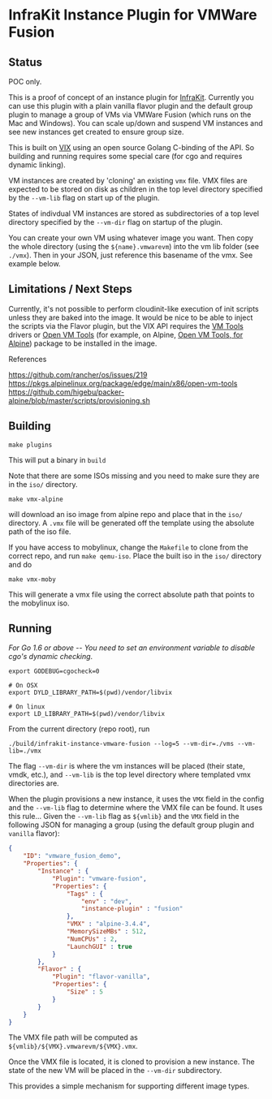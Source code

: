 InfraKit Instance Plugin for VMWare Fusion
==========================================

## Status

POC only.

This is a proof of concept of an instance plugin for [InfraKit](https://github.com/docker/infrakit).
Currently you can use this plugin with a plain vanilla flavor plugin and the default group plugin to
manage a group of VMs via VMWare Fusion (which runs on the Mac and Windows).  You can scale up/down and suspend
VM instances and see new instances get created to ensure group size.

This is built on [VIX](http://blogs.vmware.com/vix/) using an open source Golang C-binding of the API.  So building
and running requires some special care (for cgo and requires dynamic linking).

VM instances are created by 'cloning' an existing `vmx` file.  VMX files are expected to be stored on disk as
children in the top level directory specified by the `--vm-lib` flag on start up of the plugin.

States of indivdual VM instances are stored as subdirectories of a top level directory specified by the `--vm-dir` flag
on startup of the plugin.

You can create your own VM using whatever image you want.  Then copy the whole directory (using the `${name}.vmwarevm`)
into the vm lib folder (see `./vmx`).  Then in your JSON, just reference this basename of the vmx.
See example below.

## Limitations / Next Steps

Currently, it's not possible to perform cloudinit-like execution of init scripts unless they are baked into the image.
It would be nice to be able to inject the scripts via the Flavor plugin, but the VIX API requires the [VM Tools](https://blogs.vmware.com/vsphere/2015/09/vmware-tools-10-0-0-released.html)
drivers or [Open VM Tools](https://github.com/vmware/open-vm-tools) (for example, on Alpine,
[Open VM Tools, for Alpine](https://pkgs.alpinelinux.org/package/edge/main/x86/open-vm-tools))
package to be installed in the image.

References

https://github.com/rancher/os/issues/219
https://pkgs.alpinelinux.org/package/edge/main/x86/open-vm-tools
https://github.com/higebu/packer-alpine/blob/master/scripts/provisioning.sh


## Building

```shell
make plugins
```

This will put a binary in `build`

Note that there are some ISOs missing and you need to make sure they are in the `iso/` directory.

```shell
make vmx-alpine
```
will download an iso image from alpine repo and place that in the `iso/` directory.
A `.vmx` file will be generated off the template using the absolute path of the iso file.

If you have access to mobylinux, change the `Makefile` to clone from the correct repo, and run
`make qemu-iso`.  Place the built iso in the `iso/` directory and do

```shell
make vmx-moby
```

This will generate a vmx file using the correct absolute path that points to the mobylinux iso.

## Running

*For Go 1.6 or above -- You need to set an environment variable to disable cgo's dynamic checking*.

```shell
export GODEBUG=cgocheck=0
```

```shell
# On OSX
export DYLD_LIBRARY_PATH=$(pwd)/vendor/libvix
```

```shell
# On linux
export LD_LIBRARY_PATH=$(pwd)/vendor/libvix
```

From the current directory (repo root), run

```shell
./build/infrakit-instance-vmware-fusion --log=5 --vm-dir=./vms --vm-lib=./vmx
```

The flag `--vm-dir` is where the vm instances will be placed (their state, vmdk, etc.), and
`--vm-lib` is the top level directory where templated vmx directories are.

When the plugin provisions a new instance, it uses the `VMX` field in the config and the
`--vm-lib` flag to determine where the VMX file can be found.  It uses this rule...
Given the `--vm-lib` flag as `${vmlib}` and the `VMX` field in the following JSON for managing
a group (using the default group plugin and `vanilla` flavor):

```json
{
    "ID": "vmware_fusion_demo",
    "Properties": {
        "Instance" : {
            "Plugin": "vmware-fusion",
            "Properties": {
                "Tags" : {
                    "env" : "dev",
                    "instance-plugin" : "fusion"
                },
                "VMX" : "alpine-3.4.4",
                "MemorySizeMBs" : 512,
                "NumCPUs" : 2,
                "LaunchGUI" : true
            }
        },
        "Flavor" : {
            "Plugin": "flavor-vanilla",
            "Properties": {
                "Size" : 5
            }
        }
    }
}
```

The VMX file path will be computed as `${vmlib}/${VMX}.vmwarevm/${VMX}.vmx`.

Once the VMX file is located, it is cloned to provision a new instance.  The state of the new VM will
be placed in the `--vm-dir` subdirectory.

This provides a simple mechanism for supporting different image types.
